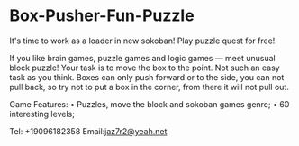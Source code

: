 # Box-Pusher-Fun-Puzzle

It's time to work as a loader in new sokoban! Play puzzle quest for free!

If you like brain games, puzzle games and logic games — meet unusual block puzzle! Your task is to move the box to the point. Not such an easy task as you think. Boxes can only push forward or to the side, you can not pull back, so try not to put a box in the corner, from there it will not pull out.

Game Features:
• Puzzles, move the block and sokoban games genre;
• 60 interesting levels;

Tel: +19096182358
Email:jaz7r2@yeah.net

